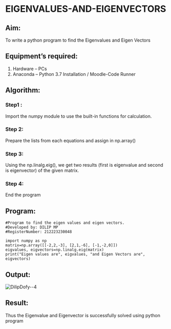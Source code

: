 # EIGENVALUES-AND-EIGENVECTORS
## Aim:
To write a python program to find the Eigenvalues and Eigen Vectors
## Equipment’s required:
1. 	Hardware – PCs
2. 	Anaconda – Python 3.7 Installation / Moodle-Code Runner
## Algorithm:
### Step1 :
Import the numpy module to use the built-in functions for calculation.
### Step 2:
Prepare the lists from each equations and assign in np.array()
### Step 3:
Using the np.linalg.eig(),  we get two results (first is eigenvalue and second is eigenvector) of the given matrix.
### Step 4: 
End the program
## Program:
```
#Program to find the eigen values and eigen vectors.
#Developed by: DILIP MP
#RegisterNumber: 212223230048

import numpy as np
matrix=np.array([[-2,2,-3], [2,1,-6], [-1,-2,0]])
eigvalues, eigvectors=np.linalg.eig(matrix)
print("Eigen values are", eigvalues, "and Eigen Vectors are", eigvectors)
```
## Output:
![DilipDofy--4](https://github.com/DilipDofy/EIGENVALUES-AND-EIGENVECTORS/assets/147223497/78615bef-e21b-4496-84f1-bfffaf6ad203)
## Result:
Thus the Eigenvalue and Eigenvector is successfully solved using python program
